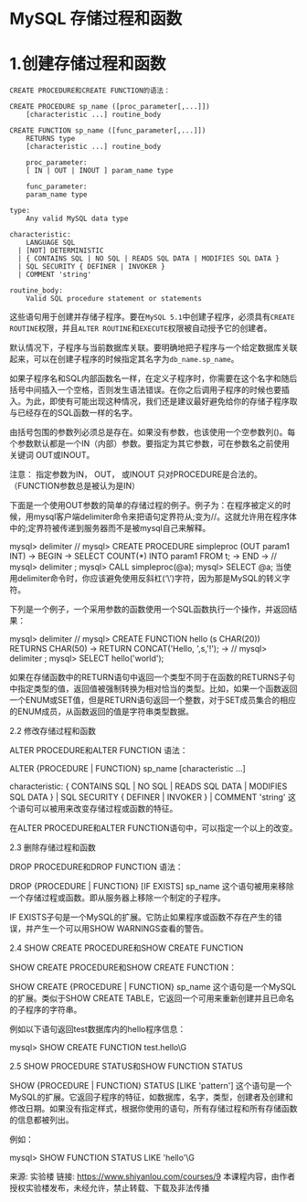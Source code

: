 # MySQL 存储过程和函数
# 1.创建存储过程和函数
```
CREATE PROCEDURE和CREATE FUNCTION的语法：

CREATE PROCEDURE sp_name ([proc_parameter[,...]])
    [characteristic ...] routine_body

CREATE FUNCTION sp_name ([func_parameter[,...]])
    RETURNS type
    [characteristic ...] routine_body

    proc_parameter:
    [ IN | OUT | INOUT ] param_name type

    func_parameter:
    param_name type

type:
    Any valid MySQL data type

characteristic:
    LANGUAGE SQL
  | [NOT] DETERMINISTIC
  | { CONTAINS SQL | NO SQL | READS SQL DATA | MODIFIES SQL DATA }
  | SQL SECURITY { DEFINER | INVOKER }
  | COMMENT 'string'

routine_body:
    Valid SQL procedure statement or statements
```
这些语句用于创建并存储子程序。要在`MySQL 5.1`中创建子程序，必须具有`CREATE ROUTINE`权限，并且`ALTER ROUTINE`和`EXECUTE`权限被自动授予它的创建者。

默认情况下，子程序与当前数据库关联。要明确地把子程序与一个给定数据库关联起来，可以在创建子程序的时候指定其名字为`db_name.sp_name`。

如果子程序名和SQL内部函数名一样，在定义子程序时，你需要在这个名字和随后括号中间插入一个空格，否则发生语法错误。在你之后调用子程序的时候也要插入。为此，即使有可能出现这种情况，我们还是建议最好避免给你的存储子程序取与已经存在的SQL函数一样的名字。

由括号包围的参数列必须总是存在。如果没有参数，也该使用一个空参数列()。每个参数默认都是一个IN（内部）参数。要指定为其它参数，可在参数名之前使用关键词 OUT或INOUT。

注意： 指定参数为IN， OUT， 或INOUT 只对PROCEDURE是合法的。（FUNCTION参数总是被认为是IN）

下面是一个使用OUT参数的简单的存储过程的例子。例子为：在程序被定义的时候，用mysql客户端delimiter命令来把语句定界符从;变为//。这就允许用在程序体中的;定界符被传递到服务器而不是被mysql自己来解释。

mysql> delimiter //
mysql> CREATE PROCEDURE simpleproc (OUT param1 INT)
    -> BEGIN
    ->   SELECT COUNT(*) INTO param1 FROM t;
    -> END
    -> //
mysql> delimiter ;
mysql> CALL simpleproc(@a);
mysql> SELECT @a;
当使用delimiter命令时，你应该避免使用反斜杠(‘\’)字符，因为那是MySQL的转义字符。

下列是一个例子，一个采用参数的函数使用一个SQL函数执行一个操作，并返回结果：

mysql> delimiter //
mysql> CREATE FUNCTION hello (s CHAR(20)) RETURNS CHAR(50)
    -> RETURN CONCAT('Hello, ',s,'!');
    -> //
mysql> delimiter ;
mysql> SELECT hello('world');


如果在存储函数中的RETURN语句中返回一个类型不同于在函数的RETURNS子句中指定类型的值，返回值被强制转换为相对恰当的类型。比如，如果一个函数返回一个ENUM或SET值，但是RETURN语句返回一个整数，对于SET成员集合的相应的ENUM成员，从函数返回的值是字符串类型数据。

2.2 修改存储过程和函数

ALTER PROCEDURE和ALTER FUNCTION 语法：

ALTER {PROCEDURE | FUNCTION} sp_name [characteristic ...]

characteristic:
    { CONTAINS SQL | NO SQL | READS SQL DATA | MODIFIES SQL DATA }
  | SQL SECURITY { DEFINER | INVOKER }
  | COMMENT 'string'
这个语句可以被用来改变存储过程或函数的特征。

在ALTER PROCEDURE和ALTER FUNCTION语句中，可以指定一个以上的改变。

2.3 删除存储过程和函数

DROP PROCEDURE和DROP FUNCTION 语法：

DROP {PROCEDURE | FUNCTION} [IF EXISTS] sp_name
这个语句被用来移除一个存储过程或函数。即从服务器上移除一个制定的子程序。

IF EXISTS子句是一个MySQL的扩展。它防止如果程序或函数不存在产生的错误，并产生一个可以用SHOW WARNINGS查看的警告。

2.4 SHOW CREATE PROCEDURE和SHOW CREATE FUNCTION

SHOW CREATE PROCEDURE和SHOW CREATE FUNCTION：

SHOW CREATE {PROCEDURE | FUNCTION} sp_name
这个语句是一个MySQL的扩展。类似于SHOW CREATE TABLE，它返回一个可用来重新创建并且已命名的子程序的字符串。

例如以下语句返回test数据库内的hello程序信息：

mysql> SHOW CREATE FUNCTION test.hello\G


2.5 SHOW PROCEDURE STATUS和SHOW FUNCTION STATUS

SHOW {PROCEDURE | FUNCTION} STATUS [LIKE 'pattern']
这个语句是一个MySQL的扩展。它返回子程序的特征，如数据库，名字，类型，创建者及创建和修改日期。如果没有指定样式，根据你使用的语句，所有存储过程和所有存储函数的信息都被列出。

例如：

mysql> SHOW FUNCTION STATUS LIKE 'hello'\G

来源: 实验楼
链接: https://www.shiyanlou.com/courses/9
本课程内容，由作者授权实验楼发布，未经允许，禁止转载、下载及非法传播

